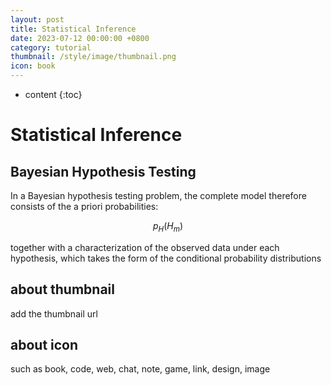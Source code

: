 ```yaml
---
layout: post
title: Statistical Inference
date: 2023-07-12 00:00:00 +0800
category: tutorial
thumbnail: /style/image/thumbnail.png
icon: book
---
```



* content
{:toc}
# Statistical Inference

## Bayesian Hypothesis Testing  

In a Bayesian hypothesis testing problem, the complete model therefore consists of the a priori probabilities:

$$p_H(H_m)$$

together with a characterization of the observed data under each hypothesis, which takes the form of the conditional probability distributions

## about thumbnail

add the thumbnail url

## about icon

such as book, code, web, chat, note, game, link, design, image